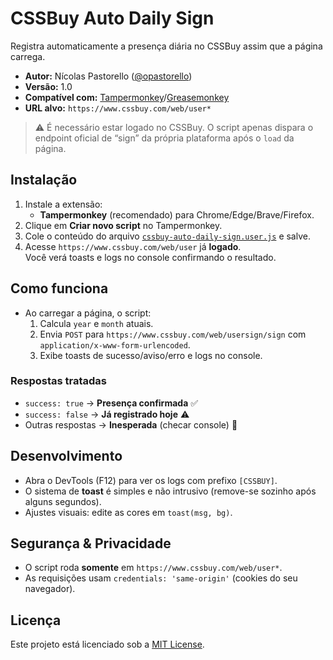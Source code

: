 # CSSBuy Auto Daily Sign

Registra automaticamente a presença diária no CSSBuy assim que a página carrega.

- **Autor:** Nícolas Pastorello ([@opastorello](https://github.com/opastorello))
- **Versão:** 1.0
- **Compatível com:** [Tampermonkey](https://www.tampermonkey.net/)/[Greasemonkey](https://www.greasespot.net/)
- **URL alvo:** `https://www.cssbuy.com/web/user*`

> ⚠️ É necessário estar logado no CSSBuy. O script apenas dispara o endpoint oficial de “sign” da própria plataforma após o `load` da página.

## Instalação

1. Instale a extensão:
   - **Tampermonkey** (recomendado) para Chrome/Edge/Brave/Firefox.
2. Clique em **Criar novo script** no Tampermonkey.
3. Cole o conteúdo do arquivo [`cssbuy-auto-daily-sign.user.js`](./cssbuy-auto-daily-sign.user.js) e salve.
4. Acesse `https://www.cssbuy.com/web/user` já **logado**.  
   Você verá toasts e logs no console confirmando o resultado.

## Como funciona

- Ao carregar a página, o script:
  1. Calcula `year` e `month` atuais.
  2. Envia `POST` para `https://www.cssbuy.com/web/usersign/sign` com `application/x-www-form-urlencoded`.
  3. Exibe toasts de sucesso/aviso/erro e logs no console.

### Respostas tratadas
- `success: true` → **Presença confirmada** ✅  
- `success: false` → **Já registrado hoje** ⚠️  
- Outras respostas → **Inesperada** (checar console) 🧐

## Desenvolvimento

- Abra o DevTools (F12) para ver os logs com prefixo `[CSSBUY]`.
- O sistema de **toast** é simples e não intrusivo (remove-se sozinho após alguns segundos).
- Ajustes visuais: edite as cores em `toast(msg, bg)`.

## Segurança & Privacidade

- O script roda **somente** em `https://www.cssbuy.com/web/user*`.
- As requisições usam `credentials: 'same-origin'` (cookies do seu navegador).

## Licença

Este projeto está licenciado sob a [MIT License](./LICENSE).
